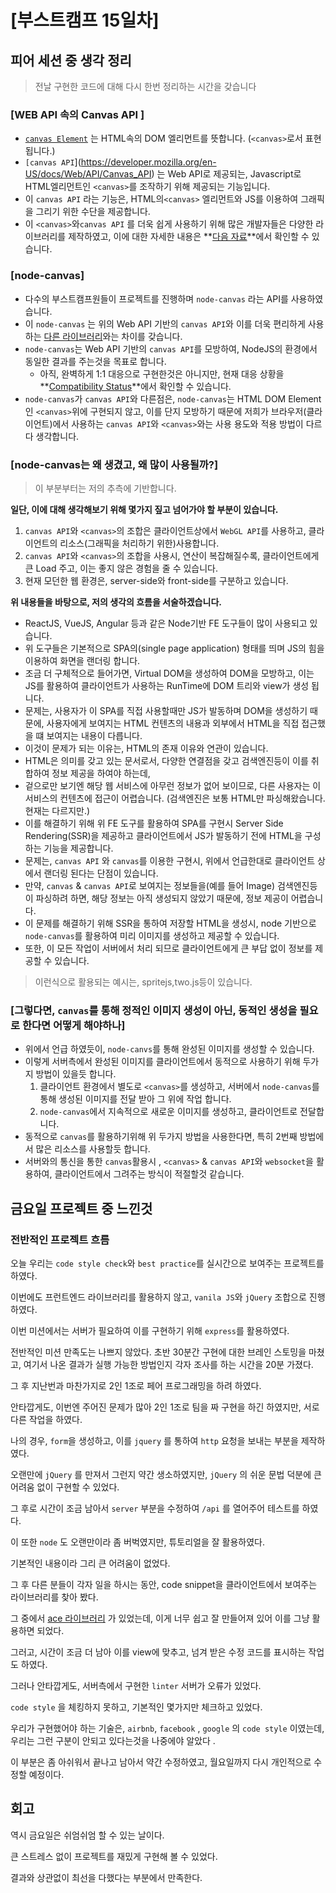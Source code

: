 # [부스트캠프 15일차]

## 피어 세션 중 생각 정리

> 전날 구현한 코드에 대해 다시 한번 정리하는 시간을 갖습니다

### [WEB API 속의 Canvas API ]

- [`canvas Element`](https://developer.mozilla.org/en-US/docs/Web/HTML/Element/canvas) 는 HTML속의 DOM 엘리먼트를 뜻합니다. (`<canvas>`로서 표현 됩니다.)
- `[canvas API`](https://developer.mozilla.org/en-US/docs/Web/API/Canvas_API) 는 Web API로 제공되는, Javascript로 HTML엘리먼트인 `<canvas>`를 조작하기 위해 제공되는 기능입니다.
- 이 `canvas API` 라는 기능은, HTML의`<canvas>` 엘리먼트와 JS를 이용하여 그래픽을 그리기 위한 수단을 제공합니다.
- 이 `<canvas>`와`canvas API` 를 더욱 쉽게 사용하기 위해 많은 개발자들은 다양한 라이브러리를 제작하였고, 이에 대한 자세한 내용은 **[다음 자료](https://developer.mozilla.org/ko/docs/Web/HTML/Canvas#%EB%9D%BC%EC%9D%B4%EB%B8%8C%EB%9F%AC%EB%A6%AC)**에서 확인할 수 있습니다.

### [node-canvas]

- 다수의 부스트캠프원들이 프로젝트를 진행하며 `node-canvas` 라는 API를 사용하였습니다.
- 이 `node-canvas` 는 위의 Web API 기반의 `canvas API`와 이를 더욱 편리하게 사용하는 [다른 라이브러리](https://developer.mozilla.org/ko/docs/Web/HTML/Canvas#%EB%9D%BC%EC%9D%B4%EB%B8%8C%EB%9F%AC%EB%A6%AC)와는 차이를 갖습니다.
- `node-canvas`는 Web API 기반의 `canvas API`를 모방하여, NodeJS의 환경에서 동일한 결과를 주는것을 목표로 합니다.
    - 아직, 완벽하게 1:1 대응으로 구현한것은 아니지만, 현재 대응 상황을 **[Compatibility Status](https://github.com/Automattic/node-canvas/wiki/Compatibility-Status)**에서 확인할 수 있습니다.
- `node-canvas`가 `canvas API`와 다른점은, `node-canvas`는 HTML DOM Element인 `<canvas>`위에 구현되지 않고, 이를 단지 모방하기 때문에 저희가 브라우저(클라이언트)에서 사용하는 `canvas API`와 `<canvas>`와는 사용 용도와 적용 방법이 다르다 생각합니다.

### [node-canvas는 왜 생겼고, 왜 많이 사용될까?]

> 이 부분부터는 저의 추측에 기반합니다.

**일단, 이에 대해 생각해보기 위해 몇가지 짚고 넘어가야 할 부분이 있습니다.**

1. `canvas API`와 `<canvas>`의 조합은 클라이언트상에서 `WebGL API`를 사용하고, 클라이언트의 리소스(그래픽을 처리하기 위한)사용합니다.
2. `canvas API`와 `<canvas>`의 조합을 사용시, 연산이 복잡해질수록, 클라이언트에게 큰 Load 주고, 이는 좋지 않은 경험을 줄 수 있습니다.
3. 현재 모던한 웹 환경은, server-side와 front-side를 구분하고 있습니다.

**위 내용들을 바탕으로, 저의 생각의 흐름을 서술하겠습니다.**

- ReactJS, VueJS, Angular 등과 같은 Node기반 FE 도구들이 많이 사용되고 있습니다.
- 위 도구들은 기본적으로 SPA의(single page application) 형태를 띄며 JS의 힘을 이용하여 화면을 랜더링 합니다.
- 조금 더 구체적으로 들어가면, Virtual DOM을 생성하여 DOM을 모방하고, 이는 JS를 활용하여 클라이언트가 사용하는 RunTime에 DOM 트리와 view가 생성 됩니다.
- 문제는, 사용자가 이 SPA를 직접 사용할때만 JS가 발동하며 DOM을 생성하기 때문에, 사용자에게 보여지는 HTML 컨텐츠의 내용과 외부에서 HTML을 직접 접근했을 떄 보여지는 내용이 다릅니다.
- 이것이 문제가 되는 이유는, HTML의 존재 이유와 연관이 있습니다.
- HTML은 의미를 갖고 있는 문서로서, 다양한 연결점을 갖고 검색엔진등이 이를 취합하여 정보 제공을 하여야 하는데,
- 겉으로만 보기엔 해당 웹 서비스에 아무런 정보가 없어 보이므로, 다른 사용자는 이 서비스의 컨텐츠에 접근이 어렵습니다. (검색엔진은 보통 HTML만 파싱해왔습니다. 현재는 다르지만.)
- 이를 해결하기 위해 위 FE 도구를 활용하여 SPA를 구현시 Server Side Rendering(SSR)을 제공하고 클라이언트에서 JS가 발동하기 전에 HTML을 구성하는 기능을 제공합니다.
- 문제는, `canvas API` 와 `canvas`를 이용한 구현시, 위에서 언급한대로 클라이언트 상에서 랜더링 된다는 단점이 있습니다.
- 만약, `canvas` & `canvas API`로 보여지는 정보들을(예를 들어 Image) 검색엔진등이 파싱하려 하면, 해당 정보는 아직 생성되지 않았기 때문에, 정보 제공이 어렵습니다.
- 이 문제를 해결하기 위해 SSR을 통하여 저장할 HTML을 생성시, node 기반으로 `node-canvas`를 활용하여 미리 이미지를 생성하고 제공할 수 있습니다.
- 또한, 이 모든 작업이 서버에서 처리 되므로 클라이언트에게 큰 부답 없이 정보를 제공할 수 있습니다.

> 이런식으로 활용되는 예시는, spritejs,two.js등이 있습니다.

### [그렇다면, `canvas`를 통해 정적인 이미지 생성이 아닌, 동적인 생성을 필요로 한다면 어떻게 해야하나]

- 위에서 언급 하였듯이, `node-canvs`를 통해 완성된 이미지를 생성할 수 있습니다.
- 이렇게 서버측에서 완성된 이미지를 클라이언트에서 동적으로 사용하기 위해 두가지 방법이 있을듯 합니다.
    1. 클라이언트 환경에서 별도로 `<canvas>`를 생성하고, 서버에서 `node-canvas`를 통해 생성된 이미지를 전달 받아 그 위에 작업 합니다.
    2. `node-canvas`에서 지속적으로 새로운 이미지를 생성하고, 클라이언트로 전달합니다.
- 동적으로 `canvas`를 활용하기위해 위 두가지 방법을 사용한다면, 특히 2번째 방법에서 많은 리소스를 사용할듯 합니다.
- 서버와의 통신을 통한 `canvas`활용시 , `<canvas>` & `canvas API`와 `websocket`을 활용하여, 클라이언트에서 그려주는 방식이 적절할것 같습니다.

## 금요일 프로젝트 중 느낀것

### 전반적인 프로젝트 흐름

오늘 우리는 `code style check`와 `best practice`를 실시간으로 보여주는 프로젝트를 하였다. 

이번에도 프런트엔드 라이브러리를 활용하지 않고,  `vanila JS`와 `jQuery` 조합으로 진행하였다. 

이번 미션에서는 서버가 필요하여 이를 구현하기 위해 `express`를 활용하였다.

전반적인 미션 만족도는 나쁘지 않았다. 초반 30분간 구현에 대한 브레인 스토밍을 마쳤고, 여기서 나온 결과가 실행 가능한 방법인지 각자 조사를 하는 시간을 20분 가졌다. 

그 후 지난번과 마찬가지로 2인 1조로 페어 프로그래밍을 하려 하였다. 

안타깝게도, 이번엔 주어진 문제가 많아 2인 1조로 팀을 짜 구현을 하긴 하였지만, 서로 다른 작업을 하였다. 

나의 경우, `form`을 생성하고, 이를 `jquery` 를 통하여 `http` 요청을 보내는 부분을 제작하였다. 

오랜만에 `jQuery` 를 만져서 그런지 약간 생소하였지만, `jQuery` 의 쉬운 문법 덕분에 큰 어려움 없이 구현할 수 있었다. 

그 후로 시간이 조금 남아서 `server` 부분을 수정하여 `/api` 를 열어주어 테스트를 하였다. 

이 또한 `node` 도 오랜만이라 좀 버벅였지만, 튜토리얼을 잘 활용하였다. 

기본적인 내용이라 그리 큰 어려움이 없었다. 

그 후 다른 분들이 각자 일을 하시는 동안, code snippet을 클라이언트에서 보여주는 라이브러리를 찾아 봤다. 

그 중에서 [ace 라이브러리](https://ace.c9.io) 가 있었는데, 이게 너무 쉽고 잘 만들어져 있어 이를 그냥 활용하면 되었다. 

그러고, 시간이 조금 더 남아 이를 view에 맞추고, 넘겨 받은 수정 코드를 표시하는 작업도 하였다. 

그러나 안타깝게도, 서버측에서 구현한 `linter` 서버가 오류가 있었다. 

`code style` 을 체킹하지 못하고, 기본적인 몇가지만 체크하고 있었다. 

우리가 구현했어야 하는 기술은, `airbnb`, `facebook` , `google` 의 `code style` 이였는데, 우리는 그런 구분이 안되고 있다는것을 나중에야 알았다 .

이 부분은 좀 아쉬워서 끝나고 남아서 약간 수정하였고, 월요일까지 다시 개인적으로 수정할 예정이다. 

## 회고

역시 금요일은 쉬엄쉬엄 할 수 있는 날이다. 

큰 스트레스 없이 프로젝트를 재밌게 구현해 볼 수 있었다.

결과와 상관없이 최선을 다했다는  부분에서 만족한다.
